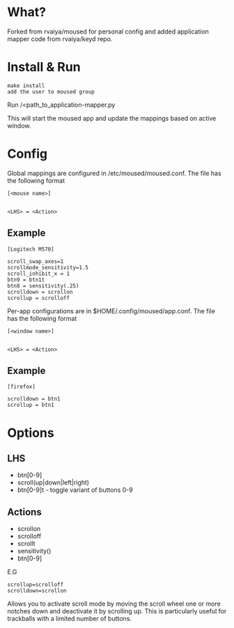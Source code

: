 # What?

Forked from rvaiya/moused for personal config and added application mapper code from rvaiya/keyd repo.

# Install & Run

	make install 
 	add the user to moused group
  Run
 	/<path_to_application-mapper.py

 This will start the moused app and update the mappings based on active window.

# Config

Global mappings are configured in /etc/moused/moused.conf. The file has the following format

	[<mouse name>]
	
	
	<LHS> = <Action>

## Example	
	[Logitech M570]

	scroll_swap_axes=1
	scrollmode_sensitivity=1.5
	scroll_inhibit_x = 1
	btn9 = btn1t
	btn8 = sensitivity(.25)
	scrolldown = scrollon
	scrollup = scrolloff
 
 Per-app configurations are in $HOME/.config/moused/app.conf. The file has the following format

	[<window name>]
	
	
	<LHS> = <Action>

## Example	
	[firefox]

	scrolldown = btn1
	scrollup = btn1

# Options

## LHS

 - btn[0-9]
 - scroll(up|down|left|right)
 - btn[0-9]t - toggle variant of buttons 0-9

## Actions

 - scrollon
 - scrolloff
 - scrollt 
 - sensitivity(<num>)
 - btn[0-9]

E.G

	scrollup=scrolloff
	scrolldown=scrollon

Allows you to activate scroll mode by moving the scroll wheel one or more
notches down and deactivate it by scrolling up. This is particularly useful for
trackballs with a limited number of buttons.
